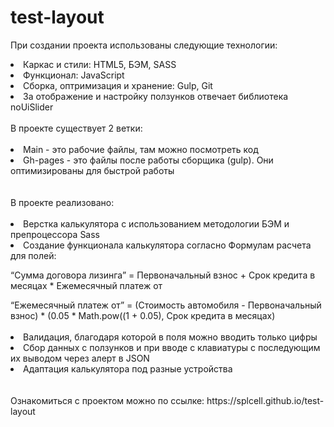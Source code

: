 # test-layout
При создании проекта использованы следующие технологии:
<li>Каркас и стили: HTML5, БЭМ, SASS</li>
<li>Функционал: JavaScript</li>
<li>Сборка, оптримизация и хранение: Gulp, Git</li>
<li>За отображение и настройку ползунков отвечает библиотека noUiSlider</li>
<br>
В проекте существует 2 ветки:
<br><br>
<li>Main - это рабочие файлы, там можно посмотреть код</li>
<li>Gh-pages - это файлы после работы сборщика (gulp). Они оптимизированы для быстрой работы</li>
<br><br>
В проекте реализовано:
<br><br>
<li>Верстка калькулятора с использованием методологии БЭМ и препроцессора Sass</li>
<li>Создание функционала калькулятора согласно Формулам расчета для полей:
<p>“Сумма договора лизинга” = Первоначальный взнос + Срок кредита в месяцах * Ежемесячный платеж от</p>
“Ежемесячный платеж от” =
(Стоимость автомобиля - Первоначальный взнос) * (0.05 * Math.pow((1 + 0.05), Срок кредита в месяцах) </li>
<br>
<li>Валидация, благодаря которой в поля можно вводить только цифры</li>
<li>Сбор данных с ползунков и при вводе с клавиатуры с последующим их выводом через алерт в JSON</li>
<li>Адаптация калькулятора под разные устройства</li>
<br><br>
Ознакомиться с проектом можно по ссылке: https://splcell.github.io/test-layout
